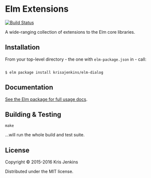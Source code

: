 # Elm Extensions

[![Build Status](https://travis-ci.org/krisajenkins/elm-exts.svg?branch=travis)](https://travis-ci.org/krisajenkins/elm-exts)

A wide-ranging collection of extensions to the Elm core libraries.

## Installation

From your top-level directory - the one with `elm-package.json` in - call:

```

$ elm package install krisajenkins/elm-dialog
```

## Documentation

[See the Elm package for full usage docs](http://package.elm-lang.org/packages/krisajenkins/elm-exts/latest).

## Building & Testing

```
make
```

...will run the whole build and test suite.

## License

Copyright © 2015-2016 Kris Jenkins

Distributed under the MIT license.
